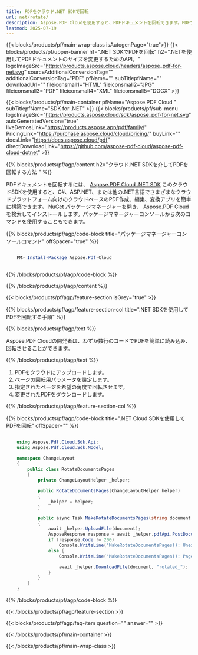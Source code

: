 ```yaml
---
title: PDFをクラウド.NET SDKで回転
url: net/rotate/
description: Aspose.PDF Cloudを使用すると、PDFドキュメントを回転できます。PDFファイルを回転するための.NETのソースコードを確認してください。
lastmod: 2025-07-19
---
```


{{< blocks/products/pf/main-wrap-class isAutogenPage="true">}}
{{< blocks/products/pf/upper-banner h1=".NET SDKでPDFを回転" h2=".NETを使用してPDFドキュメントのサイズを変更するためのAPI。" logoImageSrc="https://products.aspose.cloud/headers/aspose_pdf-for-net.svg" sourceAdditionalConversionTag="" additionalConversionTag="PDF" pfName="" subTitlepfName="" downloadUrl="" fileiconsmall1="HTML" fileiconsmall2="JPG" fileiconsmall3="PDF" fileiconsmall4="XML" fileiconsmall5="DOCX" >}}

{{< blocks/products/pf/main-container pfName="Aspose.PDF Cloud " subTitlepfName="SDK for .NET" >}}
{{< blocks/products/pf/sub-menu logoImageSrc="https://products.aspose.cloud/sdk/aspose_pdf-for-net.svg"
autoGeneratedVersion="true"
liveDemosLink="https://products.aspose.app/pdf/family/" PricingLink="https://purchase.aspose.cloud/cloud/pricing/" buyLink="" docsLink="https://docs.aspose.cloud/pdf"  directDownloadLink="https://github.com/aspose-pdf-cloud/aspose-pdf-cloud-dotnet" >}}

{{% blocks/products/pf/agp/content h2="クラウド.NET SDKを介してPDFを回転する方法 " %}}

PDFドキュメントを回転するには、
[Aspose.PDF Cloud .NET SDK](https://products.aspose.cloud/pdf/net/)
このクラウドSDKを使用すると、C#、ASP.NET、または他の.NET言語でさまざまなクラウドプラットフォーム向けのクラウドベースのPDF作成、編集、変換アプリを簡単に構築できます。
[NuGet](https://www.nuget.org/packages/Aspose.Pdf-Cloud)
パッケージマネージャーを開き、
Aspose.PDF Cloud
を検索してインストールします。パッケージマネージャーコンソールから次のコマンドを使用することもできます。

{{% blocks/products/pf/agp/code-block title="パッケージマネージャーコンソールコマンド" offSpacer="true" %}}

```powershell

    PM> Install-Package Aspose.Pdf-Cloud
     
```

{{% /blocks/products/pf/agp/code-block %}}

{{% /blocks/products/pf/agp/content %}}

{{< blocks/products/pf/agp/feature-section isGrey="true" >}}

{{% blocks/products/pf/agp/feature-section-col title=".NET SDKを使用してPDFを回転する手順" %}}

{{% blocks/products/pf/agp/text %}}

Aspose.PDF Cloudの開発者は、わずか数行のコードでPDFを簡単に読み込み、回転させることができます。

{{% /blocks/products/pf/agp/text %}}

1. PDFをクラウドにアップロードします。
1. ページの回転用パラメータを設定します。
1. 指定されたページを希望の角度で回転させます。
1. 変更されたPDFをダウンロードします。

{{% /blocks/products/pf/agp/feature-section-col %}}

{{% blocks/products/pf/agp/code-block title=".NET Cloud SDKを使用してPDFを回転" offSpacer="" %}}

```cs

    using Aspose.Pdf.Cloud.Sdk.Api;
    using Aspose.Pdf.Cloud.Sdk.Model;

    namespace ChangeLayout
    {
        public class RotateDocumentsPages
        {
            private ChangeLayoutHelper _helper;

            public RotateDocumentsPages(ChangeLayoutHelper helper)
            {
                _helper = helper;
            }

            public async Task MakeRotateDocumentsPages(string document, string rotateAngle, string pages)
            { 
                await _helper.UploadFile(document);
                AsposeResponse response = await _helper.pdfApi.PostDocumentPagesRotateAsync(document, rotateAngle, pages, folder: _helper.config.REMOTE_TEMP_FOLDER);
                if (response.Code != 200)
                    Console.WriteLine("MakeRotateDocumentsPages(): Unexpected error!");
                else {
                    Console.WriteLine("MakeRotateDocumentsPages(): Pages '{0}' successfully rotated!");

                    await _helper.DownloadFile(document, "rotated_");
                } 
            }
        }
    }
```

{{% /blocks/products/pf/agp/code-block %}}

{{< /blocks/products/pf/agp/feature-section >}}

{{< blocks/products/pf/agp/faq-item question="" answer="" >}}

{{< /blocks/products/pf/main-container >}}

{{< /blocks/products/pf/main-wrap-class >}}

